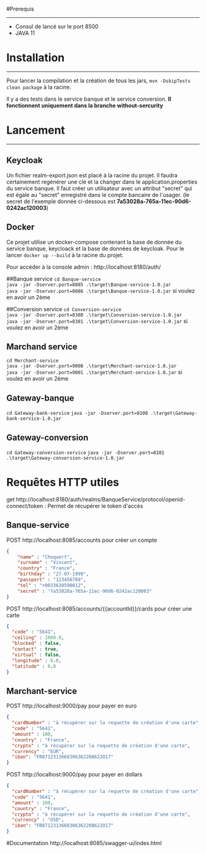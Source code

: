 #Prerequis
______
- Consul de lancé sur le port 8500
- JAVA 11

# Installation
______
Pour lancer la compilation et la création de tous les jars, ```mvn -DskipTests clean package``` à la racine.  

Il y a des tests dans le service banque et le service conversion. **Il fonctionnent uniquement dans la branche without-sercurity**


# Lancement
______
## Keycloak
Un fichier realm-export.json est placé à la racine du projet. Il faudra certainement regénérer une clé et la changer dans le application.properties du service banque.
Il faut créer un utilisateur avec un attribut "secret" qui est égale au "secret" enregistré dans le compte bancaire de l'usager. (le secret de l'exemple donnée ci-dessous est **7a53028a-765a-11ec-90d6-0242ac120003**)
## Docker
Ce projet utilise un docker-compose contenant la base de donnée du service banque, keycloack et la base de données de keycloak.
Pour le lancer ``docker up --build`` à la racine du projet.  

Pour accéder à la console admin : http://localhost:8180/auth/

##Banque service
``cd Banque-service``  
``java -jar -Dserver.port=8085 .\target\Banque-service-1.0.jar``  
``java -jar -Dserver.port=8086 .\target\Banque-service-1.0.jar`` si voulez en avoir un 2ème

##Conversion service
``cd Conversion-service``  
``java -jar -Dserver.port=8380 .\target\Conversion-service-1.0.jar``  
``java -jar -Dserver.port=8381 .\target\Conversion-service-1.0.jar`` si voulez en avoir un 2ème

## Marchand service
``cd Merchant-service``  
``java -jar -Dserver.port=9000 .\target\Merchant-service-1.0.jar``  
``java -jar -Dserver.port=9001 .\target\Merchant-service-1.0.jar`` si voulez en avoir un 2ème

## Gateway-banque
``cd Gateway-bank-service``
``java -jar -Dserver.port=8100 .\target\Gateway-bank-service-1.0.jar``

## Gateway-conversion
``cd Gateway-conversion-service``
``java -jar -Dserver.port=8101 .\target\Gateway-conversion-service-1.0.jar``


# Requêtes HTTP utiles
get http://localhost:8180/auth/realms/BanqueService/protocol/openid-connect/token : Permet de récupérer le token d'accès

## Banque-service
POST http://localhost:8085/accounts pour créer un compte
````json
{
    "name" : "Choquert",
    "surname" : "Vincent",
    "country" : "France",
    "birthday" : "27-07-1999",
    "passport" : "123456789",
    "tel" : "+0033638590012",
    "secret" : "7a53028a-765a-11ec-90d6-0242ac120003"
}
````

POST http://localhost:8085/accounts/{{accountId}}/cards pour créer une carte
````json
{  
  "code" : "5641",  
  "ceiling" : 1000.0,  
  "blocked" : false,  
  "contact" : true,  
  "virtual" : false,  
  "longitude" : 0.0,  
  "latitude" : 0.0  
}
````

## Marchant-service
POST http://localhost:9000/pay pour payer en euro
````json
{
  "cardNumber" : "à récupérer sur la requette de création d'une carte",
  "code" : "5641",
  "amount" : 100,
  "country" : "France",
  "crypto" : "à récupérer sur la requette de création d'une carte",
  "currency" : "EUR",
  "iban": "FR8712313668306362208622O17" 
}
````

POST http://localhost:9000/pay pour payer en dollars
````json
{
  "cardNumber" : "à récupérer sur la requette de création d'une carte",
  "code" : "5641",
  "amount" : 100,
  "country" : "France",
  "crypto" : "à récupérer sur la requette de création d'une carte",
  "currency" : "USD",
  "iban": "FR8712313668306362208622O17" 
}
````


#Documentation
http://localhost:8085/swagger-ui/index.html